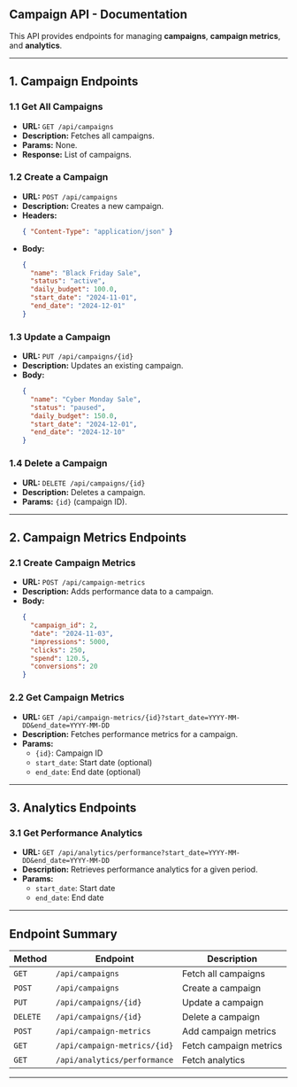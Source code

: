 ## **Campaign API - Documentation**
This API provides endpoints for managing **campaigns**, **campaign metrics**, and **analytics**.

---

## **1. Campaign Endpoints**
### **1.1 Get All Campaigns**
- **URL:** `GET /api/campaigns`
- **Description:** Fetches all campaigns.
- **Params:** None.
- **Response:** List of campaigns.

### **1.2 Create a Campaign**
- **URL:** `POST /api/campaigns`
- **Description:** Creates a new campaign.
- **Headers:**
  ```json
  { "Content-Type": "application/json" }
  ```
- **Body:**
  ```json
  {
    "name": "Black Friday Sale",
    "status": "active",
    "daily_budget": 100.0,
    "start_date": "2024-11-01",
    "end_date": "2024-12-01"
  }
  ```

### **1.3 Update a Campaign**
- **URL:** `PUT /api/campaigns/{id}`
- **Description:** Updates an existing campaign.
- **Body:**
  ```json
  {
    "name": "Cyber Monday Sale",
    "status": "paused",
    "daily_budget": 150.0,
    "start_date": "2024-12-01",
    "end_date": "2024-12-10"
  }
  ```

### **1.4 Delete a Campaign**
- **URL:** `DELETE /api/campaigns/{id}`
- **Description:** Deletes a campaign.
- **Params:** `{id}` (campaign ID).

---

## **2. Campaign Metrics Endpoints**
### **2.1 Create Campaign Metrics**
- **URL:** `POST /api/campaign-metrics`
- **Description:** Adds performance data to a campaign.
- **Body:**
  ```json
  {
    "campaign_id": 2,
    "date": "2024-11-03",
    "impressions": 5000,
    "clicks": 250,
    "spend": 120.5,
    "conversions": 20
  }
  ```

### **2.2 Get Campaign Metrics**
- **URL:** `GET /api/campaign-metrics/{id}?start_date=YYYY-MM-DD&end_date=YYYY-MM-DD`
- **Description:** Fetches performance metrics for a campaign.
- **Params:**
    - `{id}`: Campaign ID
    - `start_date`: Start date (optional)
    - `end_date`: End date (optional)

---

## **3. Analytics Endpoints**
### **3.1 Get Performance Analytics**
- **URL:** `GET /api/analytics/performance?start_date=YYYY-MM-DD&end_date=YYYY-MM-DD`
- **Description:** Retrieves performance analytics for a given period.
- **Params:**
    - `start_date`: Start date
    - `end_date`: End date

---

## **Endpoint Summary**
| Method | Endpoint | Description |
|--------|----------|-------------|
| `GET` | `/api/campaigns` | Fetch all campaigns |
| `POST` | `/api/campaigns` | Create a campaign |
| `PUT` | `/api/campaigns/{id}` | Update a campaign |
| `DELETE` | `/api/campaigns/{id}` | Delete a campaign |
| `POST` | `/api/campaign-metrics` | Add campaign metrics |
| `GET` | `/api/campaign-metrics/{id}` | Fetch campaign metrics |
| `GET` | `/api/analytics/performance` | Fetch analytics |

---
